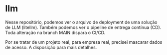 # llm

Nesse repositório, podemos ver o arquivo de deployment de uma solução de LLM (litellm).
Também podemos ver o pipeline de entrega contínua (CD).
Toda alteração na branch MAIN dispara o CI/CD.

Por se tratar de um projeto real, para empresa real, precisei mascarar dados de acesso. A disposição para mais detalhes.
